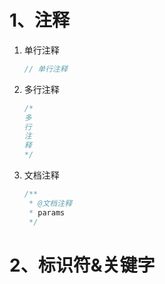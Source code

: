 # 1、注释

1. 单行注释

   ```java
   // 单行注释
   ```

2. 多行注释

   ```java
   /*
   多
   行
   注
   释
   */
   ```

3. 文档注释

   ```java
   /**
    * @文档注释
    * params
    */
   ```

# 2、标识符&关键字

